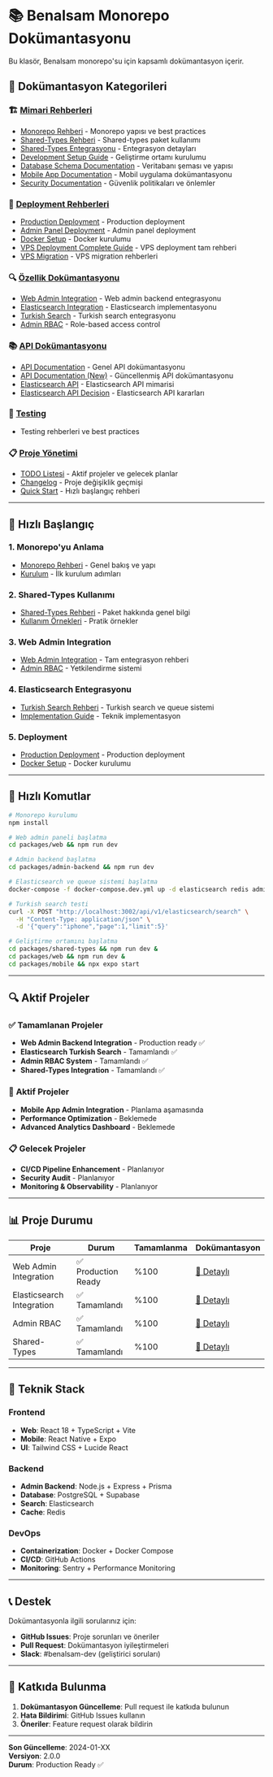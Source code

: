 # 📚 Benalsam Monorepo Dokümantasyonu

Bu klasör, Benalsam monorepo'su için kapsamlı dokümantasyon içerir.

## 📖 Dokümantasyon Kategorileri

### 🏗️ [Mimari Rehberleri](./architecture/)
- [Monorepo Rehberi](./architecture/MONOREPO_GUIDE.md) - Monorepo yapısı ve best practices
- [Shared-Types Rehberi](./architecture/SHARED_TYPES_GUIDE.md) - Shared-types paket kullanımı
- [Shared-Types Entegrasyonu](./architecture/SHARED_TYPES_INTEGRATION.md) - Entegrasyon detayları
- [Development Setup Guide](./architecture/DEVELOPMENT_SETUP_GUIDE.md) - Geliştirme ortamı kurulumu
- [Database Schema Documentation](./architecture/DATABASE_SCHEMA_DOCUMENTATION.md) - Veritabanı şeması ve yapısı
- [Mobile App Documentation](./architecture/MOBILE_APP_DOCUMENTATION.md) - Mobil uygulama dokümantasyonu
- [Security Documentation](./architecture/SECURITY_DOCUMENTATION.md) - Güvenlik politikaları ve önlemler

### 🚀 [Deployment Rehberleri](./deployment/)
- [Production Deployment](./deployment/PRODUCTION_DEPLOYMENT_GUIDE.md) - Production deployment
- [Admin Panel Deployment](./deployment/ADMIN_PANEL_DEPLOYMENT_GUIDE.md) - Admin panel deployment
- [Docker Setup](./deployment/DOCKER_SETUP_HOWTO.md) - Docker kurulumu
- [VPS Deployment Complete Guide](./deployment/VPS_DEPLOYMENT_COMPLETE_GUIDE.md) - VPS deployment tam rehberi
- [VPS Migration](./deployment/vps-migration/) - VPS migration rehberleri

### 🔍 [Özellik Dokümantasyonu](./features/)
- [Web Admin Integration](./features/web-admin-integration-documentation.md) - Web admin backend entegrasyonu
- [Elasticsearch Integration](./features/elasticsearch-implementation-guide.md) - Elasticsearch implementasyonu
- [Turkish Search](./features/elasticsearch-turkish-search-integration.md) - Turkish search entegrasyonu
- [Admin RBAC](./features/admin-role-based-access-control.md) - Role-based access control

### 📚 [API Dokümantasyonu](./api/)
- [API Documentation](./api/API_DOCUMENTATION.md) - Genel API dokümantasyonu
- [API Documentation (New)](./api/API_DOCUMENTATION_NEW.md) - Güncellenmiş API dokümantasyonu
- [Elasticsearch API](./api/ELASTICSEARCH_API_ARCHITECTURE.md) - Elasticsearch API mimarisi
- [Elasticsearch API Decision](./api/ELASTICSEARCH_API_DECISION.md) - Elasticsearch API kararları

### 🧪 [Testing](./testing/)
- Testing rehberleri ve best practices

### 📋 [Proje Yönetimi](./)
- [TODO Listesi](./TODO.md) - Aktif projeler ve gelecek planlar
- [Changelog](./CHANGELOG.md) - Proje değişiklik geçmişi
- [Quick Start](./QUICK_START.md) - Hızlı başlangıç rehberi

---

## 🎯 Hızlı Başlangıç

### 1. Monorepo'yu Anlama
- [Monorepo Rehberi](./architecture/monorepo-guide.md#genel-bakış) - Genel bakış ve yapı
- [Kurulum](./architecture/monorepo-guide.md#kurulum) - İlk kurulum adımları

### 2. Shared-Types Kullanımı
- [Shared-Types Rehberi](./architecture/shared-types-guide.md#genel-bakış) - Paket hakkında genel bilgi
- [Kullanım Örnekleri](./architecture/shared-types-guide.md#kullanım-örnekleri) - Pratik örnekler

### 3. Web Admin Integration
- [Web Admin Integration](./features/web-admin-integration-documentation.md) - Tam entegrasyon rehberi
- [Admin RBAC](./features/admin-role-based-access-control.md) - Yetkilendirme sistemi

### 4. Elasticsearch Entegrasyonu
- [Turkish Search Rehberi](./features/elasticsearch-turkish-search-integration.md) - Turkish search ve queue sistemi
- [Implementation Guide](./features/elasticsearch-implementation-guide.md) - Teknik implementasyon

### 5. Deployment
- [Production Deployment](./deployment/production-deployment-guide.md) - Production deployment
- [Docker Setup](./deployment/docker-setup-howto.md) - Docker kurulumu

---

## 🚀 Hızlı Komutlar

```bash
# Monorepo kurulumu
npm install

# Web admin paneli başlatma
cd packages/web && npm run dev

# Admin backend başlatma
cd packages/admin-backend && npm run dev

# Elasticsearch ve queue sistemi başlatma
docker-compose -f docker-compose.dev.yml up -d elasticsearch redis admin-backend

# Turkish search testi
curl -X POST "http://localhost:3002/api/v1/elasticsearch/search" \
  -H "Content-Type: application/json" \
  -d '{"query":"iphone","page":1,"limit":5}'

# Geliştirme ortamını başlatma
cd packages/shared-types && npm run dev &
cd packages/web && npm run dev &
cd packages/mobile && npx expo start
```

---

## 🔍 Aktif Projeler

### ✅ **Tamamlanan Projeler**
- **Web Admin Backend Integration** - Production ready ✅
- **Elasticsearch Turkish Search** - Tamamlandı ✅
- **Admin RBAC System** - Tamamlandı ✅
- **Shared-Types Integration** - Tamamlandı ✅

### 🚧 **Aktif Projeler**
- **Mobile App Admin Integration** - Planlama aşamasında
- **Performance Optimization** - Beklemede
- **Advanced Analytics Dashboard** - Beklemede

### 📋 **Gelecek Projeler**
- **CI/CD Pipeline Enhancement** - Planlanıyor
- **Security Audit** - Planlanıyor
- **Monitoring & Observability** - Planlanıyor

---

## 📊 Proje Durumu

| Proje | Durum | Tamamlanma | Dokümantasyon |
|-------|-------|------------|---------------|
| Web Admin Integration | ✅ Production Ready | %100 | [📖 Detaylı](./features/web-admin-integration-documentation.md) |
| Elasticsearch Integration | ✅ Tamamlandı | %100 | [📖 Detaylı](./features/elasticsearch-implementation-guide.md) |
| Admin RBAC | ✅ Tamamlandı | %100 | [📖 Detaylı](./features/admin-role-based-access-control.md) |
| Shared-Types | ✅ Tamamlandı | %100 | [📖 Detaylı](./architecture/shared-types-guide.md) |

---

## 🔧 Teknik Stack

### Frontend
- **Web**: React 18 + TypeScript + Vite
- **Mobile**: React Native + Expo
- **UI**: Tailwind CSS + Lucide React

### Backend
- **Admin Backend**: Node.js + Express + Prisma
- **Database**: PostgreSQL + Supabase
- **Search**: Elasticsearch
- **Cache**: Redis

### DevOps
- **Containerization**: Docker + Docker Compose
- **CI/CD**: GitHub Actions
- **Monitoring**: Sentry + Performance Monitoring

---

## 📞 Destek

Dokümantasyonla ilgili sorularınız için:
- **GitHub Issues**: Proje sorunları ve öneriler
- **Pull Request**: Dokümantasyon iyileştirmeleri
- **Slack**: #benalsam-dev (geliştirici soruları)

---

## 📝 Katkıda Bulunma

1. **Dokümantasyon Güncelleme**: Pull request ile katkıda bulunun
2. **Hata Bildirimi**: GitHub Issues kullanın
3. **Öneriler**: Feature request olarak bildirin

---

**Son Güncelleme**: 2024-01-XX  
**Versiyon**: 2.0.0  
**Durum**: Production Ready ✅